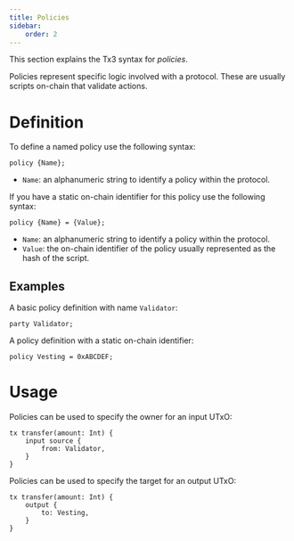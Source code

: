 ```yaml
---
title: Policies
sidebar:
    order: 2
---
```


This section explains the Tx3 syntax for _policies_.

Policies represent specific logic involved with a protocol. These are usually scripts on-chain that validate actions.

# Definition

To define a named policy use the following syntax:

```tx3
policy {Name};
```

-  `Name`: an alphanumeric string to identify a policy within the protocol.

If you have a static on-chain identifier for this policy use the following syntax:

```tx3
policy {Name} = {Value};
```

-  `Name`: an alphanumeric string to identify a policy within the protocol.
-  `Value`: the on-chain identifier of the policy usually represented as the hash of the script.

## Examples

A basic policy definition with name `Validator`:

```
party Validator;
```

A policy definition with a static on-chain identifier:

```
policy Vesting = 0xABCDEF;
```

# Usage

Policies can be used to specify the owner for an input UTxO:

```tx3
tx transfer(amount: Int) {
    input source {
        from: Validator,
    }
}
```

Policies can be used to specify the target for an output UTxO:

```tx3
tx transfer(amount: Int) {
    output {
        to: Vesting,
    }
}
```
